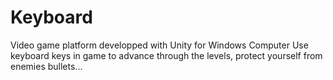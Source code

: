 # Keyboard
Video game platform developped with Unity for Windows Computer
Use keyboard keys in game to advance through the levels, protect yourself from enemies bullets...
